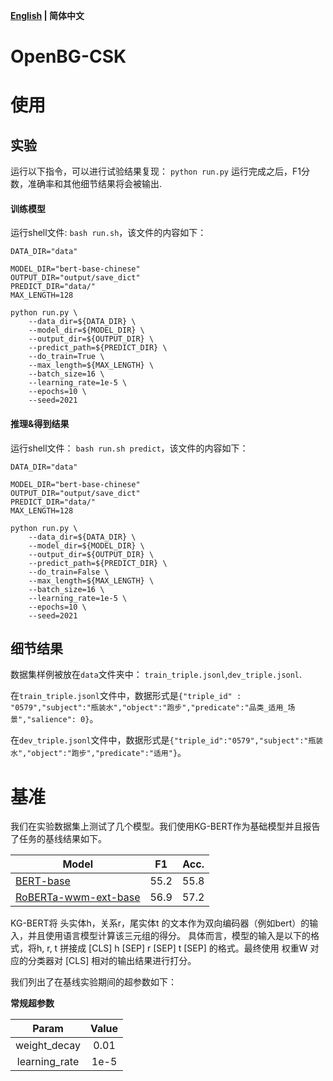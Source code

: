 <p align="left">
    <b> <a href="https://github.com/OpenBGBenchmark/OpenBG-CSK/blob/master/README.md">English</a> | 简体中文 </b>
</p>

# OpenBG-CSK
# 使用
## 实验
运行以下指令，可以进行试验结果复现：
`python run.py` 
运行完成之后，F1分数，准确率和其他细节结果将会被输出.

#### 训练模型

运行shell文件: `bash run.sh`，该文件的内容如下：

```shell
DATA_DIR="data"

MODEL_DIR="bert-base-chinese"
OUTPUT_DIR="output/save_dict"
PREDICT_DIR="data/"
MAX_LENGTH=128

python run.py \
    --data_dir=${DATA_DIR} \
    --model_dir=${MODEL_DIR} \
    --output_dir=${OUTPUT_DIR} \
    --predict_path=${PREDICT_DIR} \
    --do_train=True \
    --max_length=${MAX_LENGTH} \
    --batch_size=16 \
    --learning_rate=1e-5 \
    --epochs=10 \
    --seed=2021
```


#### 推理&得到结果

运行shell文件： `bash run.sh predict`，该文件的内容如下：
```shell
DATA_DIR="data"

MODEL_DIR="bert-base-chinese"
OUTPUT_DIR="output/save_dict"
PREDICT_DIR="data/"
MAX_LENGTH=128

python run.py \
    --data_dir=${DATA_DIR} \
    --model_dir=${MODEL_DIR} \
    --output_dir=${OUTPUT_DIR} \
    --predict_path=${PREDICT_DIR} \
    --do_train=False \
    --max_length=${MAX_LENGTH} \
    --batch_size=16 \
    --learning_rate=1e-5 \
    --epochs=10 \
    --seed=2021
```

## 细节结果
数据集样例被放在`data`文件夹中：
`train_triple.jsonl`,`dev_triple.jsonl`. 

在`train_triple.jsonl`文件中，数据形式是`{"triple_id" : "0579","subject":"瓶装水","object":"跑步","predicate":"品类_适用_场景","salience": 0}`。

在`dev_triple.jsonl`文件中，数据形式是`{"triple_id":"0579","subject":"瓶装水","object":"跑步","predicate":"适用"}`。

# 基准
我们在实验数据集上测试了几个模型。我们使用KG-BERT作为基础模型并且报告了任务的基线结果如下。

| Model              | F1        | Acc.      |
| ------------------ | --------- | --------- |
| [BERT-base](https://huggingface.co/bert-base-chinese)          | 55.2 | 55.8 |
| [RoBERTa-wwm-ext-base](https://huggingface.co/hfl/chinese-roberta-wwm-ext)| 56.9 | 57.2|

KG-BERT将 头实体h，关系r，尾实体t 的文本作为双向编码器（例如bert）的输入，并且使用语言模型计算该三元组的得分。
具体而言，模型的输入是以下的格式，将h, r, t 拼接成 [CLS] h [SEP] r [SEP] t [SEP] 的格式。最终使用 权重W 对应的分类器对 [CLS] 相对的输出结果进行打分。

我们列出了在基线实验期间的超参数如下：

**常规超参数**

|       Param       | Value |
| :---------------: | :---: |
|   weight_decay    | 0.01  |
|   learning_rate   | 1e-5  |

